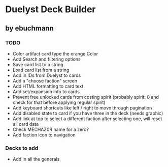 # Duelyst Deck Builder
## by ebuchmann

### TODO
- Color artifact card type the orange Color
- Add Search and filtering options
- Save card list to a string
- Load card list from a string
- Add in IDs from Duelyst to cards
- Add a "choose faction" screen
- Add HTML formatting to card text
- Add set/expansion info to cards
- Prevent free unlocked cards from costing spirit (probably spirit: 0 and check for that before applying regular spirit)
- Add keyboard shortcuts like left / right to move through pagination
- Add disabled state to card if you have three in the deck (needs graphic)
- Add link at top to select a different faction after selecting one, will reset all card data
- Check MECHAZ0R name for a zero?
- Add faction icon to navigation

### Decks to add
- Add in all the generals
